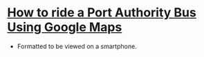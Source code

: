 # [How to ride a Port Authority Bus Using Google Maps](https://github.com/anorris25/Directions-in-Markdown)
- Formatted to be viewed on a smartphone.
